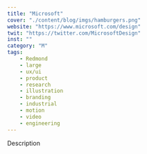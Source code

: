 ```yaml
---
title: "Microsoft"
cover: "./content/blog/imgs/hamburgers.png"
website: "https://www.microsoft.com/design"
twit: "https://twitter.com/MicrosoftDesign"
inst: ""
category: "M"
tags:
    - Redmond
    - large
    - ux/ui
    - product
    - research
    - illustration
    - branding
    - industrial
    - motion
    - video
    - engineering
---
```


Description
